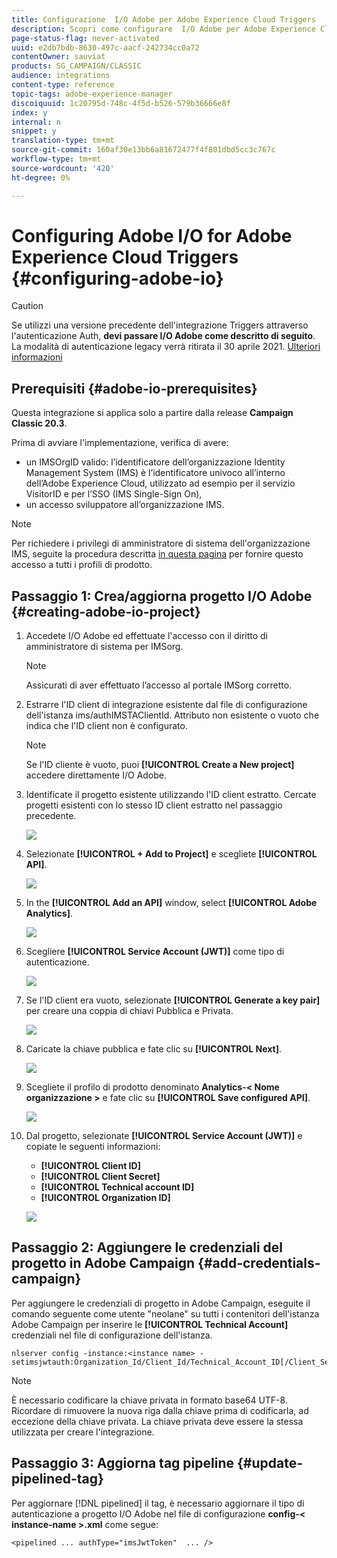 ```yaml
---
title: Configurazione  I/O Adobe per Adobe Experience Cloud Triggers
description: Scopri come configurare  I/O Adobe per Adobe Experience Cloud Triggers
page-status-flag: never-activated
uuid: e2db7bdb-8630-497c-aacf-242734cc0a72
contentOwner: sauviat
products: SG_CAMPAIGN/CLASSIC
audience: integrations
content-type: reference
topic-tags: adobe-experience-manager
discoiquuid: 1c20795d-748c-4f5d-b526-579b36666e8f
index: y
internal: n
snippet: y
translation-type: tm+mt
source-git-commit: 160af30e13bb6a81672477f4f801dbd5cc3c767c
workflow-type: tm+mt
source-wordcount: '420'
ht-degree: 0%

---
```



# Configuring Adobe I/O for Adobe Experience Cloud Triggers {#configuring-adobe-io}

>[!CAUTION]
>
>Se utilizzi una versione precedente dell&#39;integrazione Triggers attraverso l&#39;autenticazione Auth, **devi passare  I/O Adobe come descritto di seguito**. La modalità di autenticazione legacy verrà ritirata il 30 aprile 2021. [Ulteriori informazioni](https://experienceleaguecommunities.adobe.com/t5/adobe-analytics-discussions/adobe-analytics-legacy-api-end-of-life-notice/td-p/385411)

## Prerequisiti {#adobe-io-prerequisites}

Questa integrazione si applica solo a partire dalla release **Campaign Classic 20.3**.

Prima di avviare l&#39;implementazione, verifica di avere:

* un IMSOrgID valido: l’identificatore dell’organizzazione  Identity Management System (IMS) è l’identificatore univoco all’interno dell’Adobe Experience Cloud, utilizzato ad esempio per il servizio VisitorID e per l’SSO (IMS Single-Sign On),
* un accesso sviluppatore all’organizzazione IMS.

>[!NOTE]
>
>Per richiedere i privilegi di amministratore di sistema dell&#39;organizzazione IMS, seguite la procedura descritta [in questa pagina](https://helpx.adobe.com/ca/enterprise/admin-guide.html/ca/enterprise/using/manage-developers.ug.html) per fornire questo accesso a tutti i profili di prodotto.


## Passaggio 1: Crea/aggiorna  progetto I/O Adobe {#creating-adobe-io-project}

1. Accedete  I/O Adobe ed effettuate l&#39;accesso con il diritto di amministratore di sistema per IMSorg.

   >[!NOTE]
   >
   > Assicurati di aver effettuato l’accesso al portale IMSorg corretto.

1. Estrarre l&#39;ID client di integrazione esistente dal file di configurazione dell&#39;istanza ims/authIMSTAClientId. Attributo non esistente o vuoto che indica che l&#39;ID client non è configurato.

   >[!NOTE]
   >
   >Se l&#39;ID cliente è vuoto, puoi **[!UICONTROL Create a New project]** accedere direttamente  I/O Adobe.

1. Identificate il progetto esistente utilizzando l&#39;ID client estratto. Cercate progetti esistenti con lo stesso ID client estratto nel passaggio precedente.

   ![](assets/do-not-localize/adobe_io_8.png)

1. Selezionate **[!UICONTROL + Add to Project]** e scegliete **[!UICONTROL API]**.

   ![](assets/do-not-localize/adobe_io_1.png)

1. In the **[!UICONTROL Add an API]** window, select **[!UICONTROL Adobe Analytics]**.

   ![](assets/do-not-localize/adobe_io_2.png)

1. Scegliere **[!UICONTROL Service Account (JWT)]** come tipo di autenticazione.

   ![](assets/do-not-localize/adobe_io_3.png)

1. Se l&#39;ID client era vuoto, selezionate **[!UICONTROL Generate a key pair]** per creare una coppia di chiavi Pubblica e Privata.

   ![](assets/do-not-localize/adobe_io_4.png)

1. Caricate la chiave pubblica e fate clic su **[!UICONTROL Next]**.

   ![](assets/do-not-localize/adobe_io_5.png)

1. Scegliete il profilo di prodotto denominato **Analytics-&lt; Nome organizzazione >** e fate clic su **[!UICONTROL Save configured API]**.

   ![](assets/do-not-localize/adobe_io_6.png)

1. Dal progetto, selezionate **[!UICONTROL Service Account (JWT)]** e copiate le seguenti informazioni:
   * **[!UICONTROL Client ID]**
   * **[!UICONTROL Client Secret]**
   * **[!UICONTROL Technical account ID]**
   * **[!UICONTROL Organization ID]**

   ![](assets/do-not-localize/adobe_io_7.png)

## Passaggio 2: Aggiungere le credenziali del progetto in  Adobe Campaign {#add-credentials-campaign}

Per aggiungere le credenziali di progetto in  Adobe Campaign, eseguite il comando seguente come utente &quot;neolane&quot; su tutti i contenitori dell&#39;istanza Adobe Campaign  per inserire le **[!UICONTROL Technical Account]** credenziali nel file di configurazione dell&#39;istanza.

```
nlserver config -instance:<instance name> -setimsjwtauth:Organization_Id/Client_Id/Technical_Account_ID[/Client_Secret[/Base64_encoded_Private_Key]]
```

>[!NOTE]
>
>È necessario codificare la chiave privata in formato base64 UTF-8. Ricordare di rimuovere la nuova riga dalla chiave prima di codificarla, ad eccezione della chiave privata. La chiave privata deve essere la stessa utilizzata per creare l&#39;integrazione.

## Passaggio 3: Aggiorna tag pipeline {#update-pipelined-tag}

Per aggiornare [!DNL pipelined] il tag, è necessario aggiornare il tipo di autenticazione a  progetto I/O Adobe nel file di configurazione **config-&lt; instance-name >.xml** come segue:

```
<pipelined ... authType="imsJwtToken"  ... />
```
